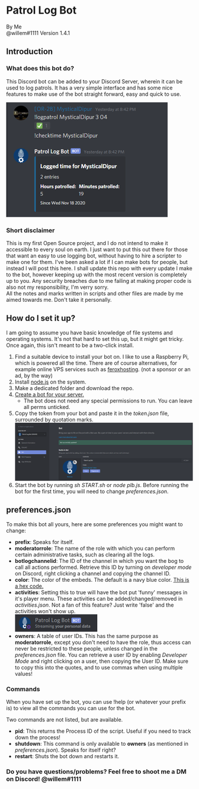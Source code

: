 # Patrol Log Bot

By Me  
@willem#1111
Version 1.4.1
  
## Introduction
### What does this bot do?
This Discord bot can be added to your Discord Server, wherein it can be used to log patrols. It has a very simple interface and has some nice features to make use of the bot straight forward, easy and quick to use.  
  
![Small example](images/screenshot1.png)
### Short disclaimer
This is my first Open Source project, and I do not intend to make it accessible to every soul on earth. I just want to put this out there for those that want an easy to use logging bot, without having to hire a scripter to make one for them. I've been asked a lot if I can make bots for people, but instead I will post this here. I shall update this repo with every update I make to the bot, however keeping up with the most recent version is completely up to you. Any security breaches due to me failing at making proper code is also not my responsibility, I'm verry sorry.  
All the notes and marks written in scripts and other files are made by me aimed towards me. Don't take it personally.
  
## How do I set it up?
I am going to assume you have basic knowledge of file systems and operating systems. It's not that hard to set this up, but it might get tricky. Once again, this isn't meant to be a two-click install.
1. Find a suitable device to install your bot on. I like to use a Raspberry Pi, which is powered all the time. There are of course alternatives, for example online VPS services such as [feroxhosting](https://feroxhosting.nl/vps). (not a sponsor or an ad, by the way)
1. Install [node.js](https://nodejs.org/en/) on the system.
1. Make a dedicated folder and download the repo.
1. [Create a bot for your server.](https://discordpy.readthedocs.io/en/latest/discord.html)
    - The bot does not need any special permissions to run. You can leave all perms unticked.
1. Copy the token from your bot and paste it in the *token.json* file, surrounded by quotation marks.
![Token](images/screenshot2.png)
1. Start the bot by running *sh START.sh* or *node plb.js*. Before running the bot for the first time, you will need to change *preferences.json*.

## preferences.json
To make this bot all yours, here are some preferences you might want to change:
- **prefix**: Speaks for itself.
- **moderatorrole**: The name of the role with which you can perform certain administrative tasks, such as clearing all the logs.
- **botlogchannelid**: The ID of the channel in which you want the bog to call all actions performed. Retrieve this ID by turning on *developer mode* on Discord, right clicking a channel and copying the channel ID.
- **color**: The color of the embeds. The default is a navy blue color. [This is a hex code.](https://www.google.com/search?q=color+picker)
- **activities**: Setting this to true will have the bot put 'funny' messages in it's player menu. These activities can be added/changed/removed in *activities.json*. Not a fan of this feature? Just write 'false' and the activities won't show up.  
![](images/screenshot3.png)
- **owners**: A table of user IDs. This has the same purpose as **moderatorrole**, except you don't need to have the role, thus access can never be restricted to these people, unless changed in the *preferences.json* file. You can retrieve a user ID by enabling *Developer Mode* and right clicking on a user, then copying the User ID. Make sure to copy this into the quotes, and to use commas when using multiple values!

### Commands
When you have set up the bot, you can use !help (or whatever your prefix is) to view all the commands you can use for the bot.  
  
Two commands are not listed, but are available.
- **pid**: This returns the Process ID of the script. Useful if you need to track down the process!
- **shutdown**: This command is only available to **owners** (as mentioned in *preferences.json*). Speaks for itself right?
- **restart**: Shuts the bot down and restarts it.

### Do you have questions/problems? Feel free to shoot me a DM on Discord! @willem#1111

